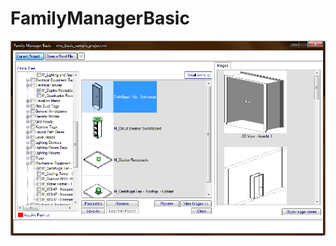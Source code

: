 # FamilyManagerBasic

![Screenshot](https://raw.githubusercontent.com/ErwinMeulman/FamilyManagerBasic/master/screenshot.png)
